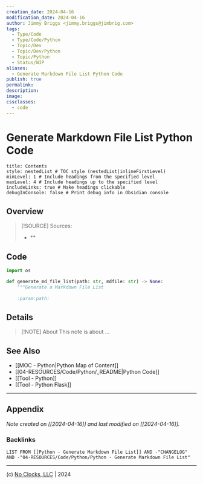 ```yaml
---
creation_date: 2024-04-16
modification_date: 2024-04-16
author: Jimmy Briggs <jimmy.briggs@jimbrig.com>
tags:
  - Type/Code
  - Type/Code/Python
  - Topic/Dev
  - Topic/Dev/Python
  - Topic/Python
  - Status/WIP
aliases:
  - Generate Markdown File List Python Code
publish: true
permalink:
description:
image:
cssclasses:
  - code
---
```


# Generate Markdown File List Python Code

```table-of-contents
title: Contents 
style: nestedList # TOC style (nestedList|inlineFirstLevel)
minLevel: 1 # Include headings from the specified level
maxLevel: 4 # Include headings up to the specified level
includeLinks: true # Make headings clickable
debugInConsole: false # Print debug info in Obsidian console
```

## Overview

> [!SOURCE] Sources:
> - **

## Code

```python
import os

def generate_md_file_list(path: str, mdfile: str) -> None:
    """Generate a Markdown File List
    
    :param:path:
```

## Details

> [!NOTE] About
> This note is about ...

## See Also

- [[MOC - Python|Python Map of Content]]
- [[04-RESOURCES/Code/Python/_README|Python Code]]
- [[Tool - Python]]
- [[Tool - Python Flask]]


***

## Appendix

*Note created on [[2024-04-16]] and last modified on [[2024-04-16]].*

### Backlinks

```dataview
LIST FROM [[Python - Generate Markdown File List]] AND -"CHANGELOG" AND -"04-RESOURCES/Code/Python/Python - Generate Markdown File List"
```

***

(c) [No Clocks, LLC](https://github.com/noclocks) | 2024